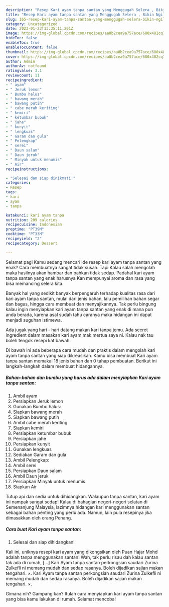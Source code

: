 ```yaml
---
description: "Resep Kari ayam tanpa santan yang Menggugah Selera , Bikin Ngiler"
title: "Resep Kari ayam tanpa santan yang Menggugah Selera , Bikin Ngiler"
slug: 165-resep-kari-ayam-tanpa-santan-yang-menggugah-selera-bikin-ngiler
category: Uncategorized
date: 2023-01-23T13:35:11.201Z
image: https://img-global.cpcdn.com/recipes/aa8b2cea9a757ace/680x482cq70/kari-ayam-tanpa-santan-foto-resep-utama.jpg
hideToc: false
enableToc: true
enableTocContent: false
thumbnail: https://img-global.cpcdn.com/recipes/aa8b2cea9a757ace/680x482cq70/kari-ayam-tanpa-santan-foto-resep-utama.jpg
cover: https://img-global.cpcdn.com/recipes/aa8b2cea9a757ace/680x482cq70/kari-ayam-tanpa-santan-foto-resep-utama.jpg
author: Admin
authorAv: notfound
ratingvalue: 3.1
reviewcount: 11
recipeingredient:
- " ayam"
- " Jeruk lemon"
- " Bumbu halus"
- " bawang merah"
- " bawang putih"
- " cabe merah keriting"
- " kemiri"
- " ketumbar bubuk"
- " jahe"
- " kunyit"
- " lengkuas"
- " Garam dan gula"
- " Pelengkap"
- " serei"
- " Daun salam"
- " Daun jeruk"
- " Minyak untuk menumis"
- " Air"
recipeinstructions:

- "Selesai dan siap dinikmati!"
categories:
- Resep
tags:
- kari
- ayam
- tanpa

katakunci: kari ayam tanpa 
nutrition: 209 calories
recipecuisine: Indonesian
preptime: "PT39M"
cooktime: "PT33M"
recipeyield: "2"
recipecategory: Dessert

---
```



Selamat pagi Kamu sedang mencari ide resep kari ayam tanpa santan yang enak? Cara membuatnya sangat tidak susah. Tapi Kalau salah mengolah maka hasilnya akan hambar dan bahkan tidak sedap. Padahal kari ayam tanpa santan yang enak harusnya Kan mempunyai aroma dan rasa yang bisa memancing selera kita.


Banyak hal yang sedikit banyak berpengaruh terhadap kualitas rasa dari kari ayam tanpa santan, mulai dari jenis bahan, lalu pemilihan bahan segar dan bagus, hingga cara membuat dan menyajikannya. Tak perlu bingung kalau ingin menyiapkan kari ayam tanpa santan yang enak di mana pun anda berada, karena asal sudah tahu caranya maka hidangan ini dapat menjadi suguhan istimewa.

Ada jugak yang hari - hari datang makan kari tanpa jemu. Ada secret ingredient dalam masakan kari ayam mak mertua saya ni. Kalau nak tau boleh tengok resepi kat bawah.


Di bawah ini ada beberapa cara mudah dan praktis dalam mengolah kari ayam tanpa santan yang siap dikreasikan. Kamu bisa membuat Kari ayam tanpa santan memakai 18 jenis bahan dan 0 tahap pembuatan. Berikut ini langkah-langkah dalam membuat hidangannya.

<!--inarticleads1-->

##### Bahan-bahan dan bumbu yang harus ada dalam menyiapkan Kari ayam tanpa santan:

1. Ambil  ayam
1. Persiapkan  Jeruk lemon
1. Gunakan  Bumbu halus:
1. Siapkan  bawang merah
1. Siapkan  bawang putih
1. Ambil  cabe merah keriting
1. Siapkan  kemiri
1. Persiapkan  ketumbar bubuk
1. Persiapkan  jahe
1. Persiapkan  kunyit
1. Gunakan  lengkuas
1. Sediakan  Garam dan gula
1. Ambil  Pelengkap:
1. Ambil  serei
1. Persiapkan  Daun salam
1. Ambil  Daun jeruk
1. Persiapkan  Minyak untuk menumis
1. Siapkan  Air


Tutup api dan sedia untuk dihidangkan. Walaupun tanpa santan, kari ayam ini nampak sangat sedap! Kalau di bahagian negeri-negeri selatan di Semenanjung Malaysia, lazimnya hidangan kari menggunakan santan sebagai bahan penting yang perlu ada. Namun, lain pula resepinya jika dimasakkan oleh orang Penang. 

<!--inarticleads2-->

##### Cara buat Kari ayam tanpa santan:


1. Selesai dan siap dihidangkan!

Kali ini, uniknya resepi kari ayam yang dikongsikan oleh Puan Hajar Mohd adalah tanpa menggunakan santan! Wah, tak perlu risau dah kalau santan tak ada di rumah, […] Kari Ayam tanpa santan perkongsian saudari Zurina Zulkefli ni memang mudah dan sedap rasanya. Boleh dijadikan sajian makan tengahari. ×. Kari Ayam tanpa santan perkongsian saudari Zurina Zulkefli ni memang mudah dan sedap rasanya. Boleh dijadikan sajian makan tengahari. ×. 

Gimana nih? Gampang kan? Itulah cara menyiapkan kari ayam tanpa santan yang bisa kamu lakukan di rumah. Selamat mencoba!
